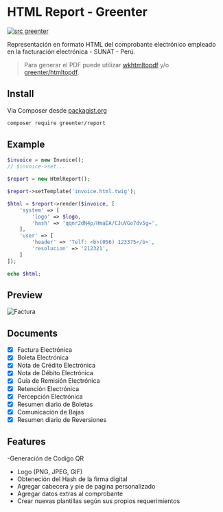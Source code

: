 # HTML Report - Greenter
[![src greenter](https://img.shields.io/badge/src-greenter-brightgreen.svg)](https://github.com/thegreenter/greenter)  

Representación en formato HTML del comprobante electrónico empleado en la facturación electrónica - SUNAT - Perú.
> Para generar el PDF puede utilizar [wkhtmltopdf](https://wkhtmltopdf.org/) y/o [greenter/htmltopdf](https://github.com/thegreenter/htmltopdf).

## Install
Via Composer desde [packagist.org](https://packagist.org/packages/greenter/report)
```bash
composer require greenter/report
```

## Example
```php
$invoice = new Invoice();
// $invoice->set...

$report = new HtmlReport();

$report->setTemplate('invoice.html.twig');

$html = $report->render($invoice, [
    'system' => [
        'logo' => $logo,
        'hash' => 'qqnr2dN4p/HmaEA/CJuVGo7dv5g=',
    ],
    'user' => [
        'header' => 'Telf: <b>(056) 123375</b>',
        'resolucion' => '212321',
    ]
]);

echo $html;
```

## Preview

![Factura](docs/factura.png)

## Documents
- [x] Factura Electrónica  
- [x] Boleta Electrónica  
- [x] Nota de Crédito Electrónica  
- [x] Nota de Débito Electrónica  
- [x] Guía de Remisión Electrónica  
- [x] Retención Electrónica  
- [x] Percepción Electrónica
- [x] Resumen diario de Boletas
- [x] Comunicación de Bajas
- [x] Resumen diario de Reversiones

## Features
-Generación de Codigo QR
- Logo (PNG, JPEG, GIF)
- Obteneción del Hash de la firma digital
- Agregar cabecera y pie de pagina personalizado
- Agregar datos extras al comprobante
- Crear nuevas plantillas según sus propios requerimientos
